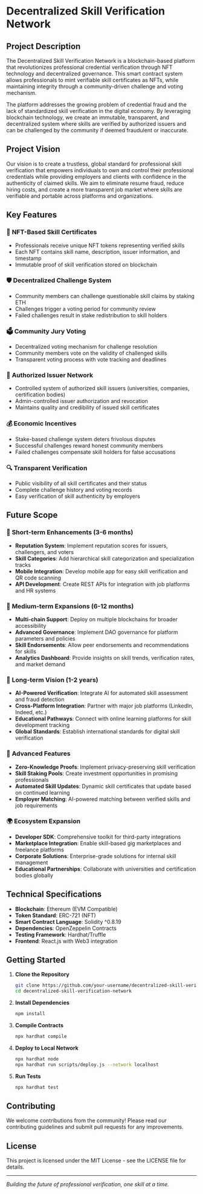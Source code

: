 # Decentralized Skill Verification Network

## Project Description

The Decentralized Skill Verification Network is a blockchain-based platform that revolutionizes professional credential verification through NFT technology and decentralized governance. This smart contract system allows professionals to mint verifiable skill certificates as NFTs, while maintaining integrity through a community-driven challenge and voting mechanism.

The platform addresses the growing problem of credential fraud and the lack of standardized skill verification in the digital economy. By leveraging blockchain technology, we create an immutable, transparent, and decentralized system where skills are verified by authorized issuers and can be challenged by the community if deemed fraudulent or inaccurate.

## Project Vision

Our vision is to create a trustless, global standard for professional skill verification that empowers individuals to own and control their professional credentials while providing employers and clients with confidence in the authenticity of claimed skills. We aim to eliminate resume fraud, reduce hiring costs, and create a more transparent job market where skills are verifiable and portable across platforms and organizations.

## Key Features

### 🎯 **NFT-Based Skill Certificates**
- Professionals receive unique NFT tokens representing verified skills
- Each NFT contains skill name, description, issuer information, and timestamp
- Immutable proof of skill verification stored on blockchain

### 🛡️ **Decentralized Challenge System**
- Community members can challenge questionable skill claims by staking ETH
- Challenges trigger a voting period for community review
- Failed challenges result in stake redistribution to skill holders

### 🗳️ **Community Jury Voting**
- Decentralized voting mechanism for challenge resolution
- Community members vote on the validity of challenged skills
- Transparent voting process with vote tracking and deadlines

### 👥 **Authorized Issuer Network**
- Controlled system of authorized skill issuers (universities, companies, certification bodies)
- Admin-controlled issuer authorization and revocation
- Maintains quality and credibility of issued skill certificates

### 💰 **Economic Incentives**
- Stake-based challenge system deters frivolous disputes
- Successful challenges reward honest community members
- Failed challenges compensate skill holders for false accusations

### 🔍 **Transparent Verification**
- Public visibility of all skill certificates and their status
- Complete challenge history and voting records
- Easy verification of skill authenticity by employers

## Future Scope

### 🚀 **Short-term Enhancements (3-6 months)**
- **Reputation System**: Implement reputation scores for issuers, challengers, and voters
- **Skill Categories**: Add hierarchical skill categorization and specialization tracks
- **Mobile Integration**: Develop mobile app for easy skill verification and QR code scanning
- **API Development**: Create REST APIs for integration with job platforms and HR systems

### 🌟 **Medium-term Expansions (6-12 months)**
- **Multi-chain Support**: Deploy on multiple blockchains for broader accessibility
- **Advanced Governance**: Implement DAO governance for platform parameters and policies
- **Skill Endorsements**: Allow peer endorsements and recommendations for skills
- **Analytics Dashboard**: Provide insights on skill trends, verification rates, and market demand

### 🎯 **Long-term Vision (1-2 years)**
- **AI-Powered Verification**: Integrate AI for automated skill assessment and fraud detection
- **Cross-Platform Integration**: Partner with major job platforms (LinkedIn, Indeed, etc.)
- **Educational Pathways**: Connect with online learning platforms for skill development tracking
- **Global Standards**: Establish international standards for digital skill verification

### 🔬 **Advanced Features**
- **Zero-Knowledge Proofs**: Implement privacy-preserving skill verification
- **Skill Staking Pools**: Create investment opportunities in promising professionals
- **Automated Skill Updates**: Dynamic skill certificates that update based on continued learning
- **Employer Matching**: AI-powered matching between verified skills and job requirements

### 🌍 **Ecosystem Expansion**
- **Developer SDK**: Comprehensive toolkit for third-party integrations
- **Marketplace Integration**: Enable skill-based gig marketplaces and freelance platforms
- **Corporate Solutions**: Enterprise-grade solutions for internal skill management
- **Educational Partnerships**: Collaborate with universities and certification bodies globally

## Technical Specifications

- **Blockchain**: Ethereum (EVM Compatible)
- **Token Standard**: ERC-721 (NFT)
- **Smart Contract Language**: Solidity ^0.8.19
- **Dependencies**: OpenZeppelin Contracts
- **Testing Framework**: Hardhat/Truffle
- **Frontend**: React.js with Web3 integration

## Getting Started

1. **Clone the Repository**
   ```bash
   git clone https://github.com/your-username/decentralized-skill-verification-network
   cd decentralized-skill-verification-network
   ```

2. **Install Dependencies**
   ```bash
   npm install
   ```

3. **Compile Contracts**
   ```bash
   npx hardhat compile
   ```

4. **Deploy to Local Network**
   ```bash
   npx hardhat node
   npx hardhat run scripts/deploy.js --network localhost
   ```

5. **Run Tests**
   ```bash
   npx hardhat test
   ```

## Contributing

We welcome contributions from the community! Please read our contributing guidelines and submit pull requests for any improvements.

## License

This project is licensed under the MIT License - see the LICENSE file for details.

---

*Building the future of professional verification, one skill at a time.*
